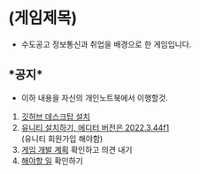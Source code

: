 # (게임제목)
- 수도공고 정보통신과 취업을 배경으로 한 게임입니다.

## \*공지\*
- 이하 내용을 자신의 개인노트북에서 이행할것.
1. [깃허브 데스크탑 설치](https://youtu.be/wBsSUBEUYV4?si=PQ_HFc55a1o9R_gF)
2. [유니티 설치하기, 에디터 버전은 2022.3.44f1](https://public-cdn.cloud.unity3d.com/hub/prod/UnityHubSetup.exe)   
(유니티 회원가입 해야함) 
3. [게임 개발 계획](game_plan/detail.md) 확인하고 의견 내기
4. [해야할 일](game_plan/to_do_list.md) 확인하기

